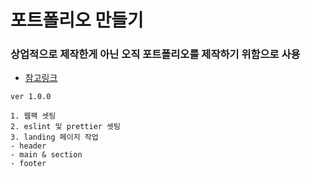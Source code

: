 # 포트폴리오 만들기

### 상업적으로 제작한게 아닌 오직 포트폴리오를 제작하기 위함으로 사용

- [참고링크](http://esakorea.com/)

```.dotenv
ver 1.0.0
```

```.dotenv
1. 웹팩 셋팅
2. eslint 및 prettier 셋팅
3. landing 페이지 작업
- header
- main & section
- footer
```
